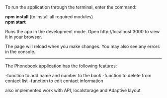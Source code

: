 To run the application through the terminal, enter the command:


<b>npm install</b> (to install all required modules)<br>
<b>npm start</b>

Runs the app in the development mode.
Open http://localhost:3000 to view it in your browser.

The page will reload when you make changes.
You may also see any errors in the console.

**************************************************************

The Phonebook application has the following features:

-function to add name and number to the book
-function to delete from contact list
-function to edit contact information

also implemented work with API, localstorage and Adaptive layout
